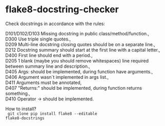 # flake8-docstring-checker

Check docstrings in accordance with the rules:

D101/D102/D103 Missing docstring in public class/method/function.,<br>
D300 Use triple single quotes., <br>
D209 Multi-line docstring closing quotes should be on a separate line., <br>
D212 Docstring summary should start at the first line with a capital letter., <br>
D400 First line should end with a period., <br>
D205 1 blank (maybe you should remove whitespaces) line required between summary line and description., <br>
D405 Args: should be implemented, during function have arguments., <br>
D406 Argument wasn`t implemented in args list., <br>
D411 Arguments must be annotated, <br>
D407 "Returns:" should be implemented, during function returns something., <br>
D410 Operator -> should be implemented.<br>

How to install? 
<br>
<code>
git clone
pip install flake8 --editable flake8-docstrings
</code>

